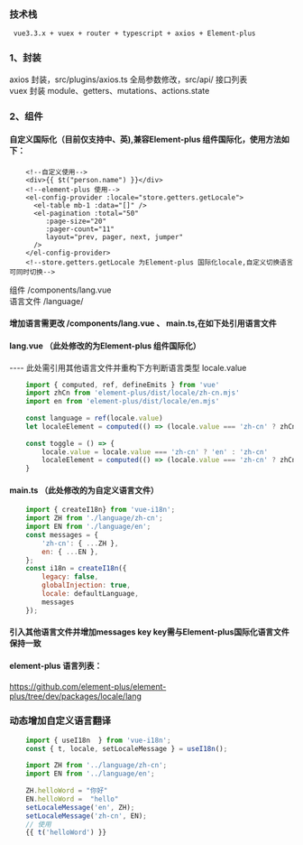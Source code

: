 ### 技术栈
```
 vue3.3.x + vuex + router + typescript + axios + Element-plus
```

### 1、封装
axios 封装，src/plugins/axios.ts  全局参数修改，src/api/  接口列表<br>
vuex 封装  module、getters、mutations、actions.state<br>

### 2、组件
#### 自定义国际化（目前仅支持中、英),兼容Element-plus 组件国际化，使用方法如下：
```vue
    <!--自定义使用-->
    <div>{{ $t("person.name") }}</div>
    <!--element-plus 使用-->
    <el-config-provider :locale="store.getters.getLocale">
      <el-table mb-1 :data="[]" />
      <el-pagination :total="50"
         :page-size="20"
         :pager-count="11"
         layout="prev, pager, next, jumper"
      />
    </el-config-provider>
    <!--store.getters.getLocale 为Element-plus 国际化locale,自定义切换语言可同时切换-->
```

组件  /components/lang.vue<br>
语言文件 /language/

#### 增加语言需更改 /components/lang.vue 、 main.ts,在如下处引用语言文件

####  lang.vue （此处修改的为Element-plus 组件国际化）
---- 此处需引用其他语言文件并重构下方判断语言类型 locale.value
```javascript
    import { computed, ref, defineEmits } from 'vue'
    import zhCn from 'element-plus/dist/locale/zh-cn.mjs'
    import en from 'element-plus/dist/locale/en.mjs'
    
    const language = ref(locale.value)
    let localeElement = computed(() => (locale.value === 'zh-cn' ? zhCn : en))
    
    const toggle = () => {
        locale.value = locale.value === 'zh-cn' ? 'en' : 'zh-cn'
        localeElement = computed(() => (locale.value === 'zh-cn' ? zhCn : en))
    }
```
####  main.ts （此处修改的为自定义语言文件）
```javascript
    import { createI18n} from 'vue-i18n';
    import ZH from './language/zh-cn';
    import EN from './language/en';
    const messages = {
        'zh-cn': { ...ZH },
        en: { ...EN },
    };
    const i18n = createI18n({
        legacy: false,
        globalInjection: true,
        locale: defaultLanguage,
        messages
    });
```
#### 引入其他语言文件并增加messages  key   key需与Element-plus国际化语言文件保持一致
#### element-plus 语言列表：
https://github.com/element-plus/element-plus/tree/dev/packages/locale/lang

### 动态增加自定义语言翻译
```typescript
    import { useI18n  } from 'vue-i18n';
    const { t, locale, setLocaleMessage } = useI18n();
    
    import ZH from '../language/zh-cn';
    import EN from '../language/en';
    
    ZH.helloWord = "你好"
    EN.helloWord =  "hello"
    setLocaleMessage('en', ZH);
    setLocaleMessage('zh-cn', EN);
    // 使用
    {{ t('helloWord') }}
```

